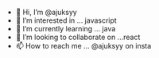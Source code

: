 - 👋 Hi, I’m @ajuksyy
- 👀 I’m interested in ... javascript
- 🌱 I’m currently learning ... java
- 💞️ I’m looking to collaborate on ...react
- 📫 How to reach me ... @ajuksyy on insta

<!---
ajuksyy/ajuksyy is a ✨ special ✨ repository because its `README.md` (this file) appears on your GitHub profile.
You can click the Preview link to take a look at your changes.
--->
